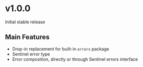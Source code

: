 # v1.0.0

Initial stable release

## Main Features

- Drop-in replacement for built-in `errors` package
- Sentinel error type
- Error composition, directly or through Sentinel errors interface
